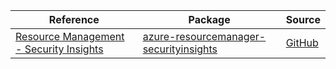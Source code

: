 | Reference | Package | Source |
|---|---|---|
|[Resource Management - Security Insights](resourcemanager-securityinsights-readme.md)|[azure-resourcemanager-securityinsights](https://repo1.maven.org/maven2/com/azure/resourcemanager/azure-resourcemanager-securityinsights)|[GitHub](https://github.com/Azure/azure-sdk-for-java/blob/main/sdk/securityinsights/azure-resourcemanager-securityinsights)|
